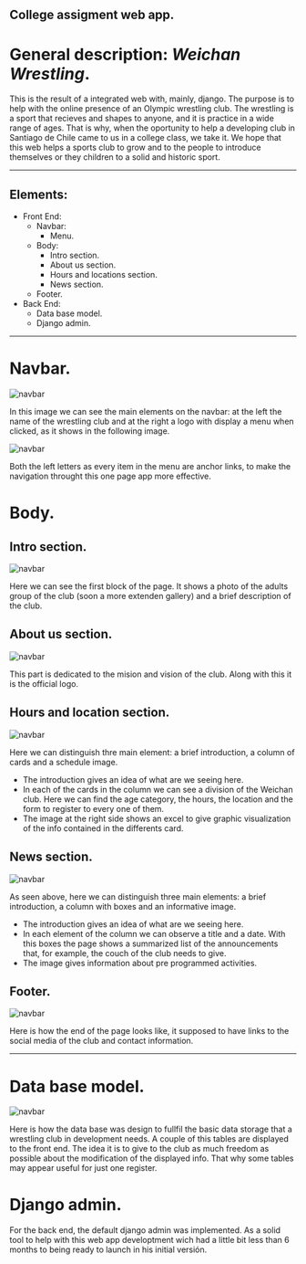 ## College assigment web app.

# General description: *Weichan Wrestling*.
This is the result of a integrated web with, mainly, django.
The purpose is to help with the online presence of an Olympic wrestling club. The wrestling is a sport that recieves and shapes to anyone, and it is practice in a wide range of ages.
That is why, when the oportunity to help a developing club in Santiago de Chile came to us in a college class, we take it. We hope that this web helps a sports club to grow and to the people to introduce themselves or they children to a solid and historic sport.

----------------------------------------------------------------------------------

## Elements:
- Front End:
  - Navbar:
    - Menu.
  - Body:
    - Intro section.
    - About us section.
    - Hours and locations section.
    - News section.
  - Footer.
- Back End:
  - Data base model.
  - Django admin.

----------------------------------------------------------------------------------

# Navbar.
<image src="/photos/firstNavbar.png" alt="navbar">

In this image we can see the main elements on the navbar: at the left the name of the wrestling club and at the right a logo with display a menu when clicked, as it shows in the following image.

<image src="/photos/secondNavbar.png" alt="navbar">

Both the left letters as every item in the menu are anchor links, to make the navigation throught this one page app more effective.

# Body.
## Intro section.
<image src="/photos/firstBlock.png" alt="navbar">

Here we can see the first block of the page. It shows a photo of the adults group of the club (soon a more extenden gallery) and a brief description of the club.

## About us section.
<image src="/photos/secondBlock.png" alt="navbar">

This part is dedicated to the mision and vision of the club. Along with this it is the official logo.

## Hours and location section.
<image src="/photos/thirdBlock.png" alt="navbar">

Here we can distinguish thre main element: a brief introduction, a column of cards and a schedule image.
- The introduction gives an idea of what are we seeing here.
- In each of the cards in the column we can see a division of the Weichan club. Here we can find the age category, the hours, the location and the form to register to every one of them.
- The image at the right side shows an excel to give graphic visualization of the info contained in the differents card.

## News section.
<image src="/photos/fourthBlock.png" alt="navbar">

As seen above, here we can distinguish three main elements: a brief introduction, a column with boxes and an informative image.
- The introduction gives an idea of what are we seeing here.
- In each element of the column we can observe a title and a date. With this boxes the page shows a summarized list of the announcements that, for example, the couch of the club needs to give.
- The image gives information about pre programmed activities.
  
## Footer.
<image src="/photos/footerBlock.png" alt="navbar">
  
Here is how the end of the page looks like, it supposed to have links to the social media of the club and contact information.
  
----------------------------------------------------------------------------------
  
# Data base model.
<image src="/photos/dbWrestling.png" alt="navbar">
  
Here is how the data base was design to fullfil the basic data storage that a wrestling club in development needs. A couple of this tables are displayed to the front end.
The idea it is to give to the club as much freedom as possible about the modification of the displayed info. That why some tables may appear useful for just one register.
  
# Django admin.
For the back end, the default django admin was implemented. As a solid tool to help with this web app developtment wich had a little bit less than 6 months to being ready to launch in his initial versión.
